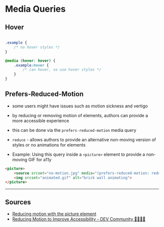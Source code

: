 # Media Queries

## Hover

```css

.example {
	/* no hover styles */
}

@media (hover: hover) {
	.example:hover {
		/* can hover, so use hover styles */
	}
}
```

## Prefers-Reduced-Motion

- some users might have issues such as motion sickness and vertigo
- by reducing or removing motion of elements, authors can provide a more accessible experience
- this can be done via the `prefers-reduced-motion` media query

- `reduce` - allows authors to provide an alternative non-moving version of styles or no animations for elements

- Example: Using this query inside a `<picture>` element to provide a non-moving GIF for a11y

```html
<picture>
	<source srcset="no-motion.jpg" media="(prefers-reduced-motion: reduce)"></source>
	<img srcset="animated.gif" alt="brick wall animating">
</picture>
```

-----

## Sources

- [Reducing motion with the picture element](http://bradfrost.com/blog/post/reducing-motion-with-the-picture-element/)
- [Reducing Motion to Improve Accessibility - DEV Community 👩‍💻👨‍💻](https://dev.to/lkopacz/reducing-motion-to-improve-accessibility-1c0i)
